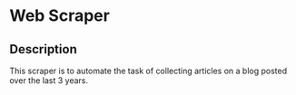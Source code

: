 # Web Scraper

## Description
This scraper is to automate the task of collecting articles on a blog posted over the last 3 years.